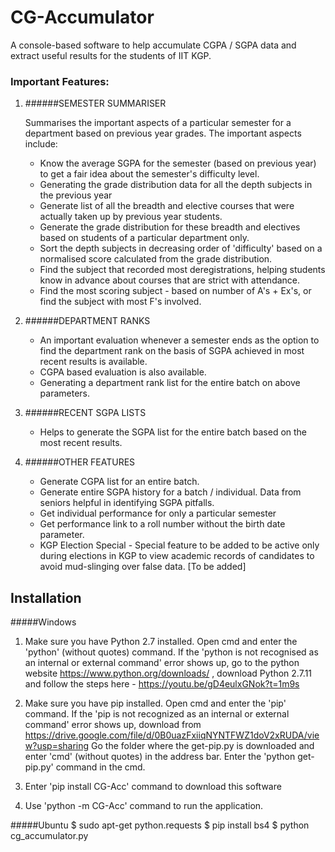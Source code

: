 # CG-Accumulator
A console-based software to help accumulate CGPA / SGPA data and extract useful results for the students of IIT KGP.
 
### Important Features:
1. ######SEMESTER SUMMARISER

    Summarises the important aspects of a particular semester for a department 
    based on previous year grades. The important aspects include:
    - Know the average SGPA for the semester (based on previous year) to get a fair idea about the semester's difficulty level.
    - Generating the grade distribution data for all the depth subjects in the previous year
    - Generate list of all the breadth and elective courses that were actually taken up by previous year students.
    - Generate the grade distribution for these breadth and electives based on students of a particular department only.
    - Sort the depth subjects in decreasing order of 'difficulty' based on a normalised score calculated from the grade distribution.
    - Find the subject that recorded most deregistrations, helping students know in advance about courses that are strict with attendance.
    - Find the most scoring subject - based on number of A's + Ex's, or find the subject with most F's involved. 
 
2. ######DEPARTMENT RANKS
    - An important evaluation whenever a semester ends as the option to find the department rank 
      on the basis of SGPA achieved in most recent results is available.
    - CGPA based evaluation is also available.
    - Generating a department rank list for the entire batch on above parameters.
 
3. ######RECENT SGPA LISTS 
    - Helps to generate the SGPA list for the entire batch based on the most recent results.
 
4. ######OTHER FEATURES
    - Generate CGPA list for an entire batch.
    - Generate entire SGPA history for a batch / individual. Data from seniors helpful in identifying SGPA pitfalls.
    - Get individual performance for only a particular semester
    - Get performance link to a roll number without the birth date parameter.
    - KGP Election Special - Special feature to be added to be active only during elections in KGP to view academic records of candidates to avoid mud-slinging over false data. [To be added]


## Installation

#####Windows
1. Make sure you have Python 2.7 installed. Open cmd and enter the 'python' (without quotes) command.
    If the 'python is not recognised as an internal or external command' error shows up, go to the python website https://www.python.org/downloads/ , download Python 2.7.11 and follow the steps here - https://youtu.be/gD4eulxGNok?t=1m9s
    
2. Make sure you have pip installed. Open cmd and enter the 'pip' command.
    If the 'pip is not recognized as an internal or external command' error shows up, download from https://drive.google.com/file/d/0B0uazFxiiqNYNTFWZ1doV2xRUDA/view?usp=sharing
    Go the folder where the get-pip.py is downloaded and enter 'cmd' (without quotes) in the address bar.
    Enter the 'python get-pip.py' command in the cmd.
    
3. Enter 'pip install CG-Acc' command to download this software

4. Use 'python -m CG-Acc' command to run the application.

#####Ubuntu
    $ sudo apt-get python.requests
    $ pip install bs4
    $ python cg_accumulator.py
    
